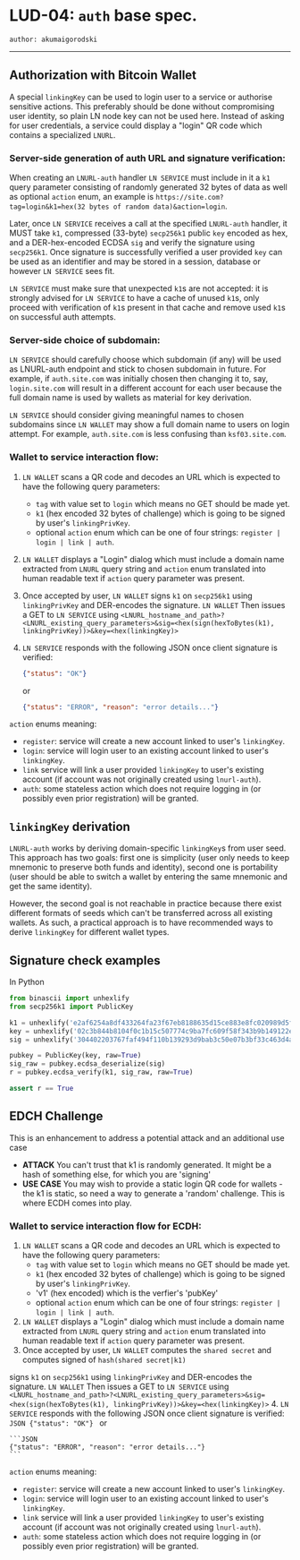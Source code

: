 LUD-04: `auth` base spec.
==========================

`author: akumaigorodski`

---

## Authorization with Bitcoin Wallet

A special `linkingKey` can be used to login user to a service or authorise sensitive actions. This preferably should be done without compromising user identity, so plain LN node key can not be used here. Instead of asking for user credentials, a service could display a "login" QR code which contains a specialized `LNURL`.


### Server-side generation of auth URL and signature verification:

When creating an `LNURL-auth` handler `LN SERVICE` must include in it a `k1` query parameter consisting of randomly generated 32 bytes of data as well as optional `action` enum, an example is `https://site.com?tag=login&k1=hex(32 bytes of random data)&action=login`.

Later, once `LN SERVICE` receives a call at the specified `LNURL-auth` handler, it MUST take `k1`, compressed (33-byte) `secp256k1` public `key` encoded as hex, and a DER-hex-encoded ECDSA `sig` and verify the signature using `secp256k1`. Once signature is successfully verified a user provided `key` can be used as an identifier and may be stored in a session, database or however `LN SERVICE` sees fit.

`LN SERVICE` must make sure that unexpected `k1`s are not accepted: it is strongly advised for `LN SERVICE` to have a cache of unused `k1`s, only proceed with verification of `k1`s present in that cache and remove used `k1`s on successful auth attempts.

### Server-side choice of subdomain:

 `LN SERVICE` should carefully choose which subdomain (if any) will be used as LNURL-auth endpoint and stick to chosen subdomain in future. For example, if `auth.site.com` was initially chosen then changing it to, say, `login.site.com` will result in a different account for each user because the full domain name is used by wallets as material for key derivation.

 `LN SERVICE` should consider giving meaningful names to chosen subdomains since `LN WALLET` may show a full domain name to users on login attempt. For example, `auth.site.com` is less confusing than `ksf03.site.com`.


### Wallet to service interaction flow:

1. `LN WALLET` scans a QR code and decodes an URL which is expected to have the following query parameters:
    - `tag` with value set to `login` which means no GET should be made yet.
    - `k1` (hex encoded 32 bytes of challenge) which is going to be signed by user's `linkingPrivKey`.
    - optional `action` enum which can be one of four strings: `register | login | link | auth`.
2. `LN WALLET` displays a "Login" dialog which must include a domain name extracted from `LNURL` query string and `action` enum translated into human readable text if `action` query parameter was present.
3. Once accepted by user, `LN WALLET` signs `k1` on `secp256k1` using `linkingPrivKey` and DER-encodes the signature. `LN WALLET` Then issues a GET to `LN SERVICE` using `<LNURL_hostname_and_path>?<LNURL_existing_query_parameters>&sig=<hex(sign(hexToBytes(k1), linkingPrivKey))>&key=<hex(linkingKey)>`
4. `LN SERVICE` responds with the following JSON once client signature is verified:
    ```JSON
    {"status": "OK"}
    ```
    or

    ```JSON
    {"status": "ERROR", "reason": "error details..."}
    ```

`action` enums meaning:
- `register`: service will create a new account linked to user's `linkingKey`.
- `login`: service will login user to an existing account linked to user's `linkingKey`.
- `link` service will link a user provided `linkingKey` to user's existing account (if account was not originally created using `lnurl-auth`).
- `auth`: some stateless action which does not require logging in (or possibly even prior registration) will be granted.

## `linkingKey` derivation

`LNURL-auth` works by deriving domain-specific `linkingKey`s from user seed. This approach has two goals: first one is simplicity (user only needs to keep mnemonic to preserve both funds and identity), second one is portability (user should be able to switch a wallet by entering the same mnemonic and get the same identity).

However, the second goal is not reachable in practice because there exist different formats of seeds which can't be transferred across all existing wallets. As such, a practical approach is to have recommended ways to derive `linkingKey` for different wallet types.


## Signature check examples

In Python

```Python
from binascii import unhexlify
from secp256k1 import PublicKey

k1 = unhexlify('e2af6254a8df433264fa23f67eb8188635d15ce883e8fc020989d5f82ae6f11e')
key = unhexlify('02c3b844b8104f0c1b15c507774c9ba7fc609f58f343b9b149122e944dd20c9362')
sig = unhexlify('304402203767faf494f110b139293d9bab3c50e07b3bf33c463d4aa767256cd09132dc5102205821f8efacdb5c595b92ada255876d9201e126e2f31a140d44561cc1f7e9e43d')

pubkey = PublicKey(key, raw=True)
sig_raw = pubkey.ecdsa_deserialize(sig)
r = pubkey.ecdsa_verify(k1, sig_raw, raw=True)

assert r == True
```
## EDCH Challenge

This is an enhancement to address a potential attack and an additional use case
* **ATTACK** You can't trust that k1 is randomly generated. It might be a hash of something else, for which you are 'signing'
* **USE CASE** You may wish to provide a static login QR code for wallets - the k1 is static, so need a way to generate a 'random' challenge. This is where ECDH comes into play.

### Wallet to service interaction flow for ECDH:

1. `LN WALLET` scans a QR code and decodes an URL which is expected to have the following query parameters:
    - `tag` with value set to `login` which means no GET should be made yet.
    - `k1` (hex encoded 32 bytes of challenge) which is going to be signed by user's `linkingPrivKey`.
    - 'v1' (hex encoded) which is the verfier's 'pubKey'
    - optional `action` enum which can be one of four strings: `register | login | link | auth`.
2. `LN WALLET` displays a "Login" dialog which must include a domain name extracted from `LNURL` query string and `action` enum translated into human readable text if `action` query parameter was present.
3. Once accepted by user, `LN WALLET` computes the `shared secret` and computes signed of `hash(shared secret|k1)`

signs `k1` on `secp256k1` using `linkingPrivKey` and DER-encodes the signature. `LN WALLET` Then issues a GET to `LN SERVICE` using `<LNURL_hostname_and_path>?<LNURL_existing_query_parameters>&sig=<hex(sign(hexToBytes(k1), linkingPrivKey))>&key=<hex(linkingKey)>`
4. `LN SERVICE` responds with the following JSON once client signature is verified:
    ```JSON
    {"status": "OK"}
    ```
    or

    ```JSON
    {"status": "ERROR", "reason": "error details..."}
    ```

`action` enums meaning:
- `register`: service will create a new account linked to user's `linkingKey`.
- `login`: service will login user to an existing account linked to user's `linkingKey`.
- `link` service will link a user provided `linkingKey` to user's existing account (if account was not originally created using `lnurl-auth`).
- `auth`: some stateless action which does not require logging in (or possibly even prior registration) will be granted.